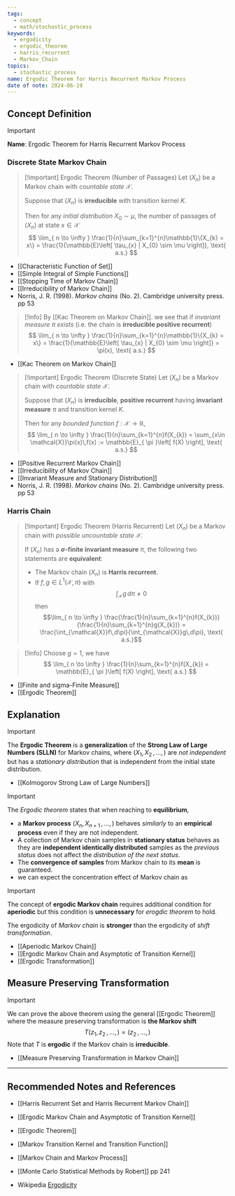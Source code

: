 ```yaml
---
tags:
  - concept
  - math/stochastic_process
keywords:
  - ergodicity
  - ergodic_theorem
  - harris_recurrent
  - Markov_Chain
topics:
  - stochastic_process
name: Ergodic Theorem for Harris Recurrent Markov Process
date of note: 2024-06-19
---
```


## Concept Definition

>[!important]
>**Name**: Ergodic Theorem for Harris Recurrent Markov Process

### Discrete State Markov Chain


>[!important] Ergodic Theorem (Number of Passages)
>Let $(X_{n})$ be a Markov chain with *countable state* $\mathcal{X}$.
>
>Suppose that $(X_{n})$ is **irreducible** with transition kernel $K$.
>
>Then for any *initial distribution* $X_{0} \sim \mu$, the number of passages of $(X_{n})$ at state $x\in \mathcal{X}$ 
>$$
>\lim_{ n \to \infty } \frac{1}{n}\sum_{k=1}^{n}\mathbb{1}\{X_{k} = x\}  =  \frac{1}{\mathbb{E}\left[  \tau_{x} | X_{0} \sim  \mu \right]}, \text{ a.s.}
>$$

- [[Characteristic Function of Set]]
- [[Simple Integral of Simple Functions]]
- [[Stopping Time of Markov Chain]]
- [[Irreducibility of Markov Chain]]
- Norris, J. R. (1998). _Markov chains_ (No. 2). Cambridge university press. pp 53


>[!info]
>By [[Kac Theorem on Markov Chain]]. we see that if  *invariant measure $\pi$ exists* (i.e. the chain is **irreducible positive recurrent**)
>$$
>\lim_{ n \to \infty } \frac{1}{n}\sum_{k=1}^{n}\mathbb{1}\{X_{k} = x\}  =  \frac{1}{\mathbb{E}\left[  \tau_{x} | X_{0} \sim \mu \right]} = \pi(x), \text{ a.s.}
>$$

- [[Kac Theorem on Markov Chain]]

>[!important] Ergodic Theorem (Discrete State)
>Let $(X_{n})$ be a Markov chain with *countable state* $\mathcal{X}$.
>
>Suppose that $(X_{n})$ is **irreducible**, **positive recurrent** having **invariant measure** $\pi$ and transition kernel $K$.
>
>Then for any *bounded function* $f: \mathcal{X} \to \mathbb{R}$, 
>$$
>\lim_{ n \to \infty } \frac{1}{n}\sum_{k=1}^{n}f(X_{k})  = \sum_{x\in \mathcal{X}}\pi(x)\,f(x) := \mathbb{E}_{ \pi }\left[  f(X) \right], \text{ a.s.}
>$$

- [[Positive Recurrent Markov Chain]]
- [[Irreducibility of Markov Chain]]
- [[Invariant Measure and Stationary Distribution]]
- Norris, J. R. (1998). _Markov chains_ (No. 2). Cambridge university press. pp 53

### Harris Chain

>[!important] Ergodic Theorem (Harris Recurrent)
>Let $(X_{n})$ be a Markov chain with *possible uncountable state* $\mathcal{X}$.
>
>If $(X_{n})$ has a **$\sigma$-finite invariant measure** $\pi$, the following two statements are **equivalent**:
>- The Markov chain $(X_{n})$ is **Harris recurrent**.
>- If $f, g \in L^1(\mathcal{X}, \pi)$ with $$\int_{\mathcal{X}}g\,d\pi \neq 0$$ then $$\lim_{ n \to \infty } \frac{\frac{1}{n}\sum_{k=1}^{n}f(X_{k})}{\frac{1}{n}\sum_{k=1}^{n}g(X_{k})} = \frac{\int_{\mathcal{X}}f\,d\pi}{\int_{\mathcal{X}}g\,d\pi}, \text{ a.s.}$$

>[!info]
>Choose $g = 1$, we have
>$$
>\lim_{ n \to \infty } \frac{1}{n}\sum_{k=1}^{n}f(X_{k})  = \mathbb{E}_{ \pi }\left[  f(X) \right], \text{ a.s.}
>$$

- [[Finite and sigma-Finite Measure]]
- [[Ergodic Theorem]]

## Explanation

>[!important]
>The **Ergodic Theorem** is a **generalization** of the **Strong Law of Large Numbers (SLLN)** for Markov chains, where $(X_{1}, X_{2} \,{,}\ldots{,}\,)$ are *not independent* but has a *stationary distribution* that is independent from the initial state distribution.

- [[Kolmogorov Strong Law of Large Numbers]]

>[!important]
>The *Ergodic theorem* states that when reaching to **equilibrium**, 
>- a **Markov process** $(X_{n}, X_{n+1} \,{,}\ldots{,}\,)$ behaves *similarly* to an **empirical process** even if they are not independent.
>- A collection of Markov chain samples in **stationary status** behaves as they are **independent identically distributed** samples as the *previous status* does not affect the *distribution of the next status*.
>- The **convergence of samples** from Markov chain to its **mean** is guaranteed.
>- we can expect the concentration effect of Markov chain as  


>[!important]
>The concept of **ergodic Markov chain** requires additional condition for **aperiodic** but this condition is **unnecessary** for *erogdic theorem* to hold.  
>
>The ergodicity of *Markov chain* is **stronger** than the ergodicity of *shift transformation*. 

- [[Aperiodic Markov Chain]]
- [[Ergodic Markov Chain and Asymptotic of Transition Kernel]]
- [[Ergodic Transformation]]

## Measure Preserving Transformation

>[!important]
>We can prove the above theorem using the general [[Ergodic Theorem]] where the measure preserving transformation is **the Markov shift**
>$$
>T(z_{1}, z_{2} \,{,}\ldots{,}\,) = (z_{2} \,{,}\ldots{,}\,)
>$$ 
>Note that $T$ is **ergodic** if the Markov chain is **irreducible**.

- [[Measure Preserving Transformation in Markov Chain]]




-----------
##  Recommended Notes and References

- [[Harris Recurrent Set and Harris Recurrent Markov Chain]]
- [[Ergodic Markov Chain and Asymptotic of Transition Kernel]]

- [[Ergodic Theorem]]

- [[Markov Transition Kernel and Transition Function]]
- [[Markov Chain and Markov Process]]


- [[Monte Carlo Statistical Methods by Robert]] pp 241
- Wikipedia [Ergodicity](https://en.wikipedia.org/wiki/Ergodicity)